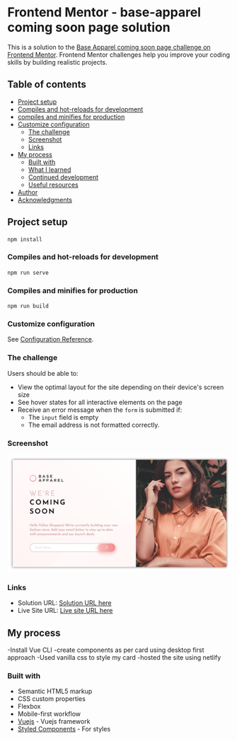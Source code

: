 # Frontend Mentor - base-apparel coming soon page solution

This is a solution to the [Base Apparel coming soon page challenge on Frontend Mentor](https://www.frontendmentor.io/challenges/base-apparel-coming-soon-page-5d46b47f8db8a7063f9331a0). Frontend Mentor challenges help you improve your coding skills by building realistic projects.

## Table of contents

- [Project setup](#project-setup)
- [Compiles and hot-reloads for development](#compiles-and-hot-reloads-for-development)
- [compiles and minifies for production](#compiles-and-minifies-for-production)
- [Customize configuration](#customize-configuration)
  - [The challenge](#the-challenge)
  - [Screenshot](#screenshot)
  - [Links](#links)
- [My process](#my-process)
  - [Built with](#built-with)
  - [What I learned](#what-i-learned)
  - [Continued development](#continued-development)
  - [Useful resources](#useful-resources)
- [Author](#author)
- [Acknowledgments](#acknowledgments)

## Project setup

```
npm install
```

### Compiles and hot-reloads for development

```
npm run serve
```

### Compiles and minifies for production

```
npm run build
```

### Customize configuration

See [Configuration Reference](https://cli.vuejs.org/config/).

### The challenge

Users should be able to:

- View the optimal layout for the site depending on their device's screen size
- See hover states for all interactive elements on the page
- Receive an error message when the `form` is submitted if:
  - The `input` field is empty
  - The email address is not formatted correctly.

### Screenshot

![](./src/assets/images/comingsoonscreenshot.png)

### Links

- Solution URL: [Solution URL here](https://github.com/Maryahcee/base-aparrell-frontend)
- Live Site URL: [Live site URL here](https://coming-soon-a994f9.netlify.app/)

## My process

-Install Vue CLI
-create components as per card using desktop first approach
-Used vanilla css to style my card
-hosted the site using netlify

### Built with

- Semantic HTML5 markup
- CSS custom properties
- Flexbox
- Mobile-first workflow
- [Vuejs](https://vuejs.org/) - Vuejs framework
- [Styled Components](https://styled-components.com/) - For styles
